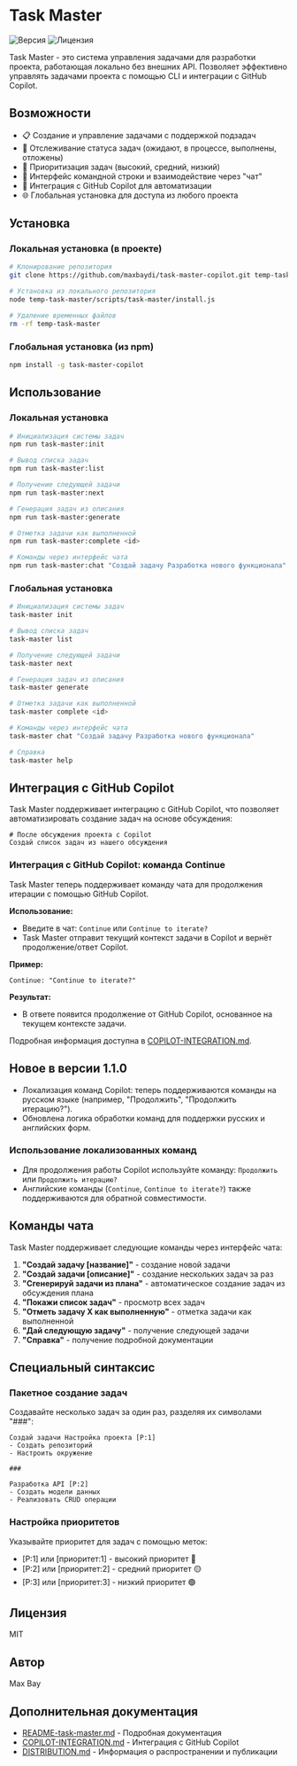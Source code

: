 # Task Master

![Версия](https://img.shields.io/badge/version-1.3.0-blue.svg)
![Лицензия](https://img.shields.io/badge/license-MIT-green.svg)

Task Master - это система управления задачами для разработки проекта, работающая локально без внешних API. Позволяет эффективно управлять задачами проекта с помощью CLI и интеграции с GitHub Copilot.

## Возможности

- 📋 Создание и управление задачами с поддержкой подзадач
- 🔄 Отслеживание статуса задач (ожидают, в процессе, выполнены, отложены)
- 🔢 Приоритизация задач (высокий, средний, низкий)
- 💬 Интерфейс командной строки и взаимодействие через "чат" 
- 🤖 Интеграция с GitHub Copilot для автоматизации
- 🌐 Глобальная установка для доступа из любого проекта

## Установка

### Локальная установка (в проекте)

```bash
# Клонирование репозитория
git clone https://github.com/maxbaydi/task-master-copilot.git temp-task-master

# Установка из локального репозитория
node temp-task-master/scripts/task-master/install.js

# Удаление временных файлов
rm -rf temp-task-master
```

### Глобальная установка (из npm)

```bash
npm install -g task-master-copilot
```

## Использование

### Локальная установка

```bash
# Инициализация системы задач
npm run task-master:init

# Вывод списка задач
npm run task-master:list

# Получение следующей задачи
npm run task-master:next

# Генерация задач из описания
npm run task-master:generate

# Отметка задачи как выполненной
npm run task-master:complete <id>

# Команды через интерфейс чата
npm run task-master:chat "Создай задачу Разработка нового функционала"
```

### Глобальная установка

```bash
# Инициализация системы задач
task-master init

# Вывод списка задач
task-master list

# Получение следующей задачи
task-master next

# Генерация задач из описания
task-master generate

# Отметка задачи как выполненной
task-master complete <id>

# Команды через интерфейс чата
task-master chat "Создай задачу Разработка нового функционала"

# Справка
task-master help
```

## Интеграция с GitHub Copilot

Task Master поддерживает интеграцию с GitHub Copilot, что позволяет автоматизировать создание задач на основе обсуждения:

```
# После обсуждения проекта с Copilot
Создай список задач из нашего обсуждения
```

### Интеграция с GitHub Copilot: команда Continue

Task Master теперь поддерживает команду чата для продолжения итерации с помощью GitHub Copilot.

**Использование:**

- Введите в чат: `Continue` или `Continue to iterate?`
- Task Master отправит текущий контекст задачи в Copilot и вернёт продолжение/ответ Copilot.

**Пример:**
```
Continue: "Continue to iterate?"
```

**Результат:**
- В ответе появится продолжение от GitHub Copilot, основанное на текущем контексте задачи.

Подробная информация доступна в [COPILOT-INTEGRATION.md](COPILOT-INTEGRATION.md).

## Новое в версии 1.1.0
- Локализация команд Copilot: теперь поддерживаются команды на русском языке (например, "Продолжить", "Продолжить итерацию?").
- Обновлена логика обработки команд для поддержки русских и английских форм.

### Использование локализованных команд
- Для продолжения работы Copilot используйте команду: `Продолжить` или `Продолжить итерацию?`
- Английские команды (`Continue`, `Continue to iterate?`) также поддерживаются для обратной совместимости.

## Команды чата

Task Master поддерживает следующие команды через интерфейс чата:

1. **"Создай задачу [название]"** - создание новой задачи
2. **"Создай задачи [описание]"** - создание нескольких задач за раз
3. **"Сгенерируй задачи из плана"** - автоматическое создание задач из обсуждения плана
4. **"Покажи список задач"** - просмотр всех задач
5. **"Отметь задачу X как выполненную"** - отметка задачи как выполненной
6. **"Дай следующую задачу"** - получение следующей задачи
7. **"Справка"** - получение подробной документации

## Специальный синтаксис

### Пакетное создание задач
Создавайте несколько задач за один раз, разделяя их символами "###":

```
Создай задачи Настройка проекта [P:1]
- Создать репозиторий
- Настроить окружение

###

Разработка API [P:2]
- Создать модели данных
- Реализовать CRUD операции
```

### Настройка приоритетов
Указывайте приоритет для задач с помощью меток:
- [P:1] или [приоритет:1] - высокий приоритет 🔴
- [P:2] или [приоритет:2] - средний приоритет 🟡
- [P:3] или [приоритет:3] - низкий приоритет 🟢

## Лицензия

MIT

## Автор

Max Bay

## Дополнительная документация

- [README-task-master.md](README-task-master.md) - Подробная документация
- [COPILOT-INTEGRATION.md](COPILOT-INTEGRATION.md) - Интеграция с GitHub Copilot
- [DISTRIBUTION.md](DISTRIBUTION.md) - Информация о распространении и публикации
